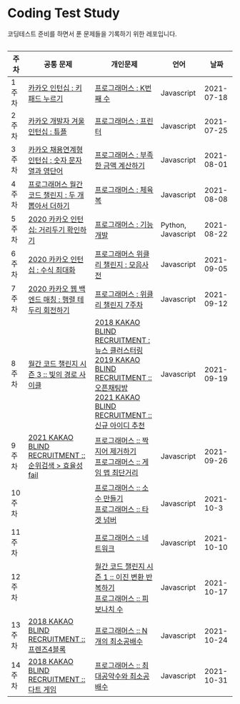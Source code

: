# Coding Test Study
 코딩테스트 준비를 하면서 푼 문제들을 기록하기 위한 레포입니다.


##
 주차 | 공통 문제 | 개인문제 | 언어 | 날짜
------------ | ------------- | ------------- | ------------- | ------------- |
1주차 | [카카오 인턴십 : 키패드 누르기](https://github.com/Younggil-kim/Coding-Test-Study/blob/master/Week%201/%EA%B3%B5%ED%86%B5%EB%AC%B8%EC%A0%9C1.js) | [프로그래머스 : K번째 수](https://github.com/Younggil-kim/Coding-Test-Study/blob/master/Week%201/%EA%B0%9C%EC%9D%B8%EB%AC%B8%EC%A0%9C1.js) | Javascript | 2021-07-18 
2주차 | [카카오 개발자 겨울 인턴십 : 튜플](https://github.com/Younggil-kim/Coding-Test-Study/blob/master/Week%202/%EA%B3%B5%ED%86%B5%EB%AC%B8%EC%A0%9C2.js) | [프로그래머스 : 프린터](https://github.com/Younggil-kim/Coding-Test-Study/blob/master/Week%202/%EA%B0%9C%EC%9D%B8%EB%AC%B8%EC%A0%9C2.js) | Javascript | 2021-07-25 
3주차 | [카카오 채용연계형 인턴십 : 숫자 문자열과 영단어](https://github.com/Younggil-kim/Coding-Test-Study/blob/master/Week%203/%EA%B3%B5%ED%86%B5%EB%AC%B8%EC%A0%9C%203.js) | [프로그래머스 : 부족한 금액 계산하기](https://github.com/Younggil-kim/Coding-Test-Study/blob/master/Week%203/%EA%B0%9C%EC%9D%B8%EB%AC%B8%EC%A0%9C3.js) | Javascript | 2021-08-01 
4주차 | [프로그래머스 월간 코드 챌린지 : 두 개 뽑아서 더하기](https://github.com/Younggil-kim/Coding-Test-Study/blob/master/Week%204/%EA%B3%B5%ED%86%B5%EB%AC%B8%EC%A0%9C4.js) | [프로그래머스 : 체육복](https://github.com/Younggil-kim/Coding-Test-Study/blob/master/Week%204/%EA%B0%9C%EC%9D%B8%EB%AC%B8%EC%A0%9C4.js) | Javascript | 2021-08-08
5주차 | [2020 카카오 인턴십: 거리두기 확인하기](https://github.com/Younggil-kim/Coding-Test-Study/blob/master/Week%205/%EA%B3%B5%ED%86%B5%EB%AC%B8%EC%A0%9C%205.py) | [프로그래머스 : 기능개발](https://github.com/Younggil-kim/Coding-Test-Study/blob/master/Week%205/%EA%B0%9C%EC%9D%B8%EB%AC%B8%EC%A0%9C%205.js) | Python, Javascript | 2021-08-22
6주차 | [2020 카카오 인턴십 : 수식 최대화](https://github.com/Younggil-kim/Coding-Test-Study/blob/master/Week%206/%EA%B3%B5%ED%86%B5%EB%AC%B8%EC%A0%9C%206.js) | [프로그래머스 위클리 챌린지 : 모음사전 ](https://github.com/Younggil-kim/Coding-Test-Study/blob/master/Week%206/%EA%B0%9C%EC%9D%B8%EB%AC%B8%EC%A0%9C%206.js) | Javascript | 2021-09-05
7주차 | [2020 카카오 웹 백엔드 매칭 : 행렬 테두리 회전하기](https://github.com/Younggil-kim/Coding-Test-Study/blob/master/Week%207/%EA%B3%B5%ED%86%B5%EB%AC%B8%EC%A0%9C%207.js) | [프로그래머스 : 위클리 챌린지 7주차](https://github.com/Younggil-kim/Coding-Test-Study/blob/master/Week%207/%EA%B0%9C%EC%9D%B8%EB%AC%B8%EC%A0%9C%207.js) | Javascript | 2021-09-12
8주차 | [월간 코드 챌린지 시즌 3 :: 빛의 경로 사이클](https://github.com/Younggil-kim/Coding-Test-Study/blob/master/Week%208/%EA%B3%B5%ED%86%B5%EB%AC%B8%EC%A0%9C%208.js) | [ 2018 KAKAO BLIND RECRUITMENT : 뉴스 클러스터링 ](https://github.com/Younggil-kim/Coding-Test-Study/blob/master/Week%208/%EA%B0%9C%EC%9D%B8%EB%AC%B8%EC%A0%9C%208.js)</br> [ 2019 KAKAO BLIND RECRUITMENT :: 오픈채팅방](https://github.com/Younggil-kim/Coding-Test-Study/blob/master/Week%208/%EA%B0%9C%EC%9D%B8%EB%AC%B8%EC%A0%9C%208-2.js)</br> [2021 KAKAO BLIND RECRUITMENT :: 신규 아이디 추천](https://github.com/Younggil-kim/Coding-Test-Study/blob/master/Week%208/%EA%B0%9C%EC%9D%B8%EB%AC%B8%EC%A0%9C%208.js) | Javascript | 2021-09-19
9주차 | [2021 KAKAO BLIND RECRUITMENT :: 순위검색 > 효율성 fail](https://github.com/Younggil-kim/Coding-Test-Study/blob/master/Week%209/%EA%B3%B5%ED%86%B5%EB%AC%B8%EC%A0%9C%209.js) | [ 프로그래머스 :: 짝지어 제거하기 ](https://github.com/Younggil-kim/Coding-Test-Study/blob/master/Week%209/%EA%B0%9C%EC%9D%B8%EB%AC%B8%EC%A0%9C%209-1.js)</br> [프로그래머스 :: 게임 맵 최단거리](https://github.com/Younggil-kim/Coding-Test-Study/blob/master/Week%209/%EA%B0%9C%EC%9D%B8%EB%AC%B8%EC%A0%9C%209-2.js) | Javascript | 2021-09-26
10주차 | []() | [프로그래머스 :: 소수 만들기](https://github.com/Younggil-kim/Coding-Test-Study/blob/master/Week%2010/%EA%B0%9C%EC%9D%B8%EB%AC%B8%EC%A0%9C%2010-1.js)</br> [프로그래머스 :: 타겟 넘버](https://github.com/Younggil-kim/Coding-Test-Study/tree/master/Week%2010) | Javascript | 2021-10-3
11주차 | []() | [프로그래머스 :: 네트워크 ](https://github.com/Younggil-kim/Coding-Test-Study/blob/master/Week%2011/%EA%B0%9C%EC%9D%B8%EB%AC%B8%EC%A0%9C%2011-1.js) | Javascript | 2021-10-10
12주차 | []() | [월간 코드 챌린지 시즌 1 :: 이진 변환 반복하기](https://github.com/Younggil-kim/Coding-Test-Study/blob/master/Week%2012/%EA%B0%9C%EC%9D%B8%EB%AC%B8%EC%A0%9C%2012-1.js)</br> [프로그래머스 :: 피보나치 수  ](https://github.com/Younggil-kim/Coding-Test-Study/blob/master/Week%2012/%EA%B0%9C%EC%9D%B8%EB%AC%B8%EC%A0%9C%2012-2.js) | Javascript | 2021-10-17
13주차 | [2018 KAKAO BLIND RECRUITMENT ::프렌즈4블록](https://github.com/Younggil-kim/Coding-Test-Study/blob/master/Week%2013/%EA%B3%B5%ED%86%B5%EB%AC%B8%EC%A0%9C%2013.js) | [프로그래머스 :: N개의 최소공배수](https://github.com/Younggil-kim/Coding-Test-Study/blob/master/Week%2013/%EA%B0%9C%EC%9D%B8%EB%AC%B8%EC%A0%9C%2013-1.js) | Javascript | 2021-10-24
14주차 | [2018 KAKAO BLIND RECRUITMENT :: 다트 게임](https://github.com/Younggil-kim/Coding-Test-Study/blob/master/Week14/%EA%B3%B5%ED%86%B5%EB%AC%B8%EC%A0%9C%2014.js) | [프로그래머스 :: 최대공약수와 최소공배수](https://github.com/Younggil-kim/Coding-Test-Study/blob/master/Week14/%EA%B0%9C%EC%9D%B8%EB%AC%B8%EC%A0%9C%2014-5.js) | Javascript | 2021-10-31


